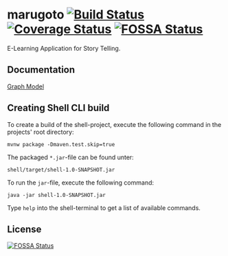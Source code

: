 # marugoto [![Build Status](https://travis-ci.org/uzh/marugoto.svg?branch=master)](https://travis-ci.org/uzh/marugoto) [![Coverage Status](https://coveralls.io/repos/github/uzh/marugoto/badge.svg?branch=master)](https://coveralls.io/github/uzh/marugoto?branch=master) [![FOSSA Status](https://app.fossa.io/api/projects/git%2Bgithub.com%2Fuzh%2Fmarugoto.svg?type=shield)](https://app.fossa.io/projects/git%2Bgithub.com%2Fuzh%2Fmarugoto?ref=badge_shield)

E-Learning Application for Story Telling.

## Documentation
[Graph Model](docs/Graph_model.pdf)

## Creating Shell CLI build

To create a build of the shell-project, execute the following command in the projects' root directory:

```console
mvnw package -Dmaven.test.skip=true
```

The packaged ``*.jar``-file can be found unter:

```console
shell/target/shell-1.0-SNAPSHOT.jar
```

To run the ``jar``-file, execute the following command:

```console
java -jar shell-1.0-SNAPSHOT.jar
```

Type ``help`` into the shell-terminal to get a list of available commands.


## License
[![FOSSA Status](https://app.fossa.io/api/projects/git%2Bgithub.com%2Fuzh%2Fmarugoto.svg?type=large)](https://app.fossa.io/projects/git%2Bgithub.com%2Fuzh%2Fmarugoto?ref=badge_large)